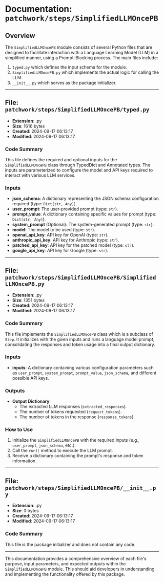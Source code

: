 # Documentation: `patchwork/steps/SimplifiedLLMOncePB`

## Overview

The `SimplifiedLLMOncePB` module consists of several Python files that are designed to facilitate interaction with a Language Learning Model (LLM) in a simplified manner, using a Prompt-Blocking process. The main files include:

1. `typed.py` which defines the input schema for the module.
2. `SimplifiedLLMOncePB.py` which implements the actual logic for calling the LLM.
3. `__init__.py` which serves as the package initializer.

---

## File: `patchwork/steps/SimplifiedLLMOncePB/typed.py`

- **Extension**: .py
- **Size**: 1616 bytes
- **Created**: 2024-09-17 06:13:17
- **Modified**: 2024-09-17 06:13:17

### Code Summary

This file defines the required and optional inputs for the `SimplifiedLLMOncePB` class through TypedDict and Annotated types. The inputs are parameterized to configure the model and API keys required to interact with various LLM services. 

### Inputs

- **json_schema**: A dictionary representing the JSON schema configuration required (type: `Dict[str, Any]`).
- **user_prompt**: The user-provided prompt (type: `str`).
- **prompt_value**: A dictionary containing specific values for prompt (type: `Dict[str, Any]`).
- **system_prompt** (Optional): The system-generated prompt (type: `str`).
- **model**: The model to be used (type: `str`).
- **openai_api_key**: API key for OpenAI (type: `str`).
- **anthropic_api_key**: API key for Anthropic (type: `str`).
- **patched_api_key**: API key for the patched model (type: `str`).
- **google_api_key**: API key for Google (type: `str`).

---

## File: `patchwork/steps/SimplifiedLLMOncePB/SimplifiedLLMOncePB.py`

- **Extension**: .py
- **Size**: 1351 bytes
- **Created**: 2024-09-17 06:13:17
- **Modified**: 2024-09-17 06:13:17

### Code Summary

This file implements the `SimplifiedLLMOncePB` class which is a subclass of `Step`. It initializes with the given inputs and runs a language model prompt, consolidating the responses and token usage into a final output dictionary.

### Inputs

- **inputs**: A dictionary containing various configuration parameters such as `user_prompt`, `system_prompt`, `prompt_value`, `json_schema`, and different possible API keys.

### Outputs

- **Output Dictionary**: 
  - The extracted LLM responses (`extracted_responses`).
  - The number of tokens requested (`request_tokens`).
  - The number of tokens in the response (`response_tokens`).

### How to Use

1. Initialize the `SimplifiedLLMOncePB` with the required inputs (e.g., `user_prompt`, `json_schema`, etc.).
2. Call the `run()` method to execute the LLM prompt.
3. Receive a dictionary containing the prompt's response and token information.

---

## File: `patchwork/steps/SimplifiedLLMOncePB/__init__.py`

- **Extension**: .py
- **Size**: 0 bytes
- **Created**: 2024-09-17 06:13:17
- **Modified**: 2024-09-17 06:13:17

### Code Summary

This file is the package initializer and does not contain any code.

---

This documentation provides a comprehensive overview of each file's purpose, input parameters, and expected outputs within the `SimplifiedLLMOncePB` module. This should aid developers in understanding and implementing the functionality offered by this package.
